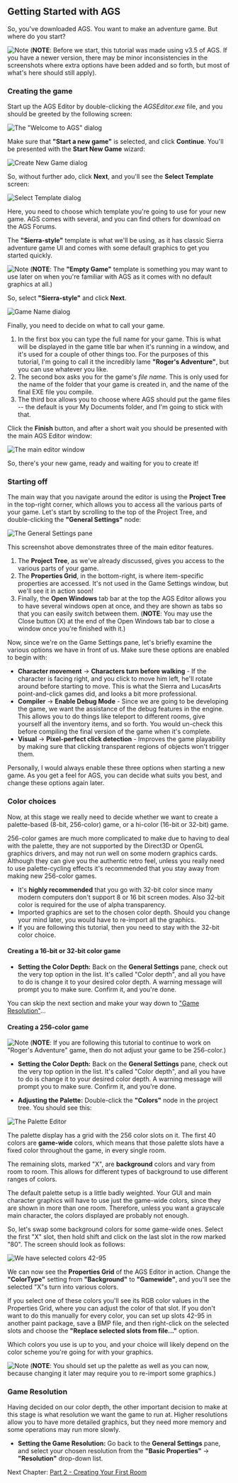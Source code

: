 ## Getting Started with AGS

So, you've downloaded AGS. You want to make an adventure game. But where
do you start?

![Note](images/icon_info.gif) (**NOTE**: Before we start, this tutorial was made using v3.5 of AGS.
If you have a newer version, there may be minor inconsistencies in the
screenshots where extra options have been added and so forth, but most
of what's here should still apply).

### Creating the game

Start up the AGS Editor by double-clicking the *AGSEditor.exe* file, and
you should be greeted by the following screen:

![The "Welcome to AGS" dialog](images/acintro1_01.png)

Make sure that **"Start a new game"** is selected, and click **Continue**.
You'll be presented with the **Start New Game** wizard:

![Create New Game dialog](images/acintro1_02.png)

So, without further ado, click **Next**, and you'll see the **Select Template**
screen:

![Select Template dialog](images/acintro1_03.png)

Here, you need to choose which template you're going to use for your new
game. AGS comes with several, and you can find others for download on the
AGS Forums.

The **"Sierra-style"** template is what we'll be using, as it has classic Sierra
adventure game UI and comes with some default graphics to get you started
quickly.

![Note](images/icon_info.gif) (**NOTE**: The **"Empty Game"** template is something you may want to use later on
when you're familiar with AGS as it comes with no default graphics at all.)

So, select **"Sierra-style"** and click **Next**.

![Game Name dialog](images/acintro1_04.png)

Finally, you need to decide on what to call your game.
1. In the first box you can type the full name for your game. This is what will be displayed in the game title bar when it's running in a window, and it's used for a couple of other things too. For the purposes of this tutorial, I'm going to call it the incredibly lame **"Roger's Adventure"**, but you can use whatever you like.
2. The second box asks you for the game's *file name.* This is only used for
the name of the folder that your game is created in, and the name of the
final EXE file you compile.
3. The third box allows you to choose where AGS should put the game files
-- the default is your My Documents folder, and I'm going to stick with
that.

Click the **Finish** button, and after a short wait you should be
presented with the main AGS Editor window:

![The main editor window](images/acintro1_05.png)

So, there's your new game, ready and waiting for you to create it!

### Starting off

The main way that you navigate around the editor is using the **Project
Tree** in the top-right corner, which allows you to access all the
various parts of your game. Let's start by scrolling to the top of the
Project Tree, and double-clicking the **"General Settings"** node:

![The General Settings pane](images/acintro1_06.png)

This screenshot above demonstrates three of the main editor features.
1. The **Project Tree**, as we've already discussed, gives you access to the
various parts of your game.
2. The **Properties Grid**, in the bottom-right,
is where item-specific properties are accessed. It's not used in the
Game Settings window, but we'll see it in action soon!
3. Finally, the **Open Windows** tab bar at the top the AGS Editor allows you to have several windows open at once,
and they are shown as tabs so that you can easily switch between them. (**NOTE**: You may use the Close button (X) at the end of the Open Windows tab bar to close a window once you're finished with it.)

Now, since we're on the Game Settings pane, let's briefly examine the various
options we have in front of us. Make sure these options are enabled to
begin with:

-   **Character movement** -> **Characters turn before walking** - If the character is facing
    right, and you click to move him left, he'll rotate around before
    starting to move. This is what the Sierra and LucasArts
    point-and-click games did, and looks a bit more professional.
-   **Compiler** -> **Enable Debug Mode** - Since we are going to be developing the
    game, we want the assistance of the debug features in the engine.
    This allows you to do things like teleport to different rooms, give
    yourself all the inventory items, and so forth. You would un-check
    this before compiling the final version of the game when
    it's complete.
-   **Visual** -> **Pixel-perfect click detection** - Improves the game playability by
    making sure that clicking transparent regions of objects won't
    trigger them.

Personally, I would always enable these three options when starting a new
game. As you get a feel for AGS, you can decide what suits you best, and
change these options again later.

### Color choices

Now, at this stage we really need to decide whether we want to create a
palette-based (8-bit, 256-color) game, or a hi-color (16-bit or 32-bit)
game.

256-color games are much more complicated to make due to having to deal
with the palette, they are not supported by the Direct3D or OpenGL graphics
drivers, and may not run well on some modern graphics cards. Although they
can give you the authentic retro feel, unless you really need to use
palette-cycling effects it's recommended that you stay away from making
new 256-color games.

- It's **highly recommended** that you go with 32-bit color since many modern
computers don't support 8 or 16 bit screen modes. Also 32-bit color is required
for the use of alpha transparency.
- Imported graphics are set to the chosen color depth. Should you change your mind
later, you would have to re-import all the graphics.
- If you are following this tutorial, then you need to stay with the 32-bit color choice.

#### Creating a 16-bit or 32-bit color game

- **Setting the Color Depth:** Back on the **General Settings** pane, check out the very top option in the
list. It's called "Color depth", and all you have to do is change it to
your desired color depth. A warning message will prompt you to make
sure. Confirm it, and you're done.

You can skip the next section and make your way down to ["Game Resolution"](acintro1#game-resolution)...

#### Creating a 256-color game

![Note](images/icon_info.gif) (**NOTE**: If you are following this tutorial to continue to work on "Roger's Adventure" game, then do not adjust your game to be 256-color.)

- **Setting the Color Depth:** Back on the **General Settings** pane, check out the very top option in the
list. It's called "Color depth", and all you have to do is change it to
your desired color depth. A warning message will prompt you to make
sure. Confirm it, and you're done.

- **Adjusting the Palette:** Double-click the **"Colors"** node in the project tree. You should see
this:

![The Palette Editor](images/acintro1_07.png)

The palette display has a grid with the 256 color slots on it. The
first 40 colors are **game-wide** colors, which means that those
palette slots have a fixed color throughout the game, in every single
room.

The remaining slots, marked "X", are **background** colors and vary
from room to room. This allows for different types of background to use
different ranges of colors.

The default palette setup is a little badly weighted. Your GUI and main
character graphics will have to use just the game-wide colors, since
they are shown in more than one room. Therefore, unless you want a
grayscale main character, the colors displayed are probably not enough.

So, let's swap some background colors for some game-wide ones. Select
the first "X" slot, then hold shift and click on the last slot in the
row marked "80". The screen should look as follows:

![We have selected colors 42-95](images/acintro1_08.png)

We can now see the **Properties Grid** of the AGS Editor in action. Change the **"ColorType"**
setting from **"Background"** to **"Gamewide"**, and you'll see the selected
"X"s turn into various colors.

If you select one of these colors you'll see its RGB color values in
the Properties Grid, where you can adjust the color of that slot. If you
don't want to do this manually for every color, you can set up slots
42-95 in another paint package, save a BMP file, and then right-click on
the selected slots and choose the **"Replace selected slots from file..."**
option.

Which colors you use is up to you, and your choice will likely depend
on the color scheme you're going for with your graphics.

![Note](images/icon_info.gif) (**NOTE**: You should set up the palette as well as you can now, because changing
it later may require you to re-import some graphics.)

### Game Resolution

Having decided on our color depth, the other important decision to make
at this stage is what resolution we want the game to run at. Higher
resolutions allow you to have more detailed graphics, but they need more
memory and some operations may run more slowly.

- **Setting the Game Resolution:** Go back to the **General Settings** pane, and select your chosen resolution
from the **"Basic Properties"** -> **"Resolution"** drop-down list.

Next Chapter: [Part 2 - Creating Your First Room](acintro2)